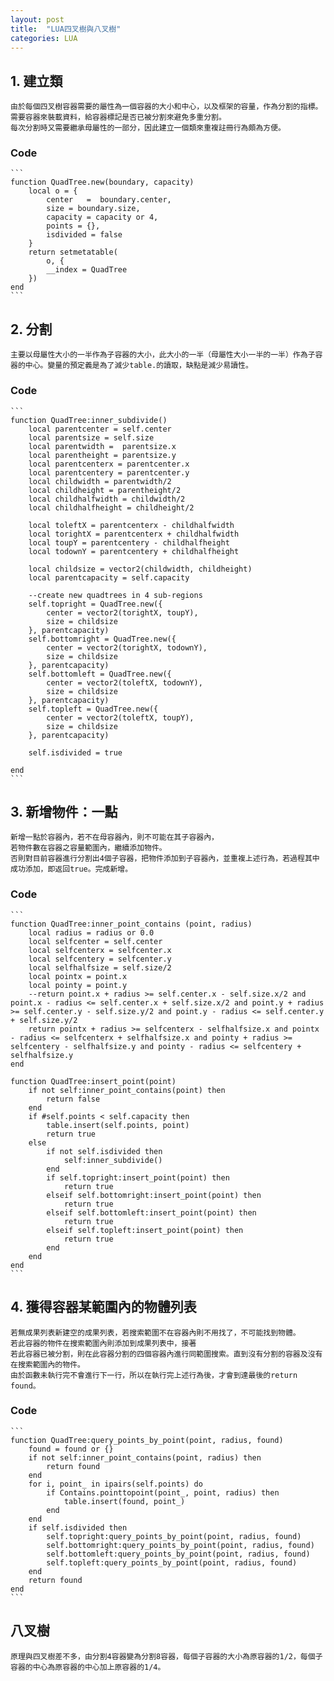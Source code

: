 ```yaml
---
layout: post
title:  "LUA四叉樹與八叉樹"
categories: LUA
---
```


## 1. 建立類
	由於每個四叉樹容器需要的屬性為一個容器的大小和中心，以及框架的容量，作為分割的指標。需要容器來裝載資料，給容器標記是否已被分割來避免多重分割。    
	每次分割時又需要繼承母屬性的一部分，因此建立一個類來重複註冊行為頗為方便。 
 
### Code 
	```
	function QuadTree.new(boundary, capacity)
		local o = {
			center   =  boundary.center,
			size = boundary.size,
			capacity = capacity or 4,
			points = {},
			isdivided = false
		}
		return setmetatable(
			o, {
			__index = QuadTree
		})
	end
	```

## 2. 分割
	主要以母屬性大小的一半作為子容器的大小，此大小的一半（母屬性大小一半的一半）作為子容器的中心。變量的預定義是為了減少table.的讀取，缺點是減少易讀性。  

### Code 
	```
	function QuadTree:inner_subdivide()
		local parentcenter = self.center
		local parentsize = self.size
		local parentwidth =  parentsize.x
		local parentheight = parentsize.y
		local parentcenterx = parentcenter.x
		local parentcentery = parentcenter.y
		local childwidth = parentwidth/2
		local childheight = parentheight/2
		local childhalfwidth = childwidth/2
		local childhalfheight = childheight/2
		
		local toleftX = parentcenterx - childhalfwidth
		local torightX = parentcenterx + childhalfwidth
		local toupY = parentcentery - childhalfheight
		local todownY = parentcentery + childhalfheight

		local childsize = vector2(childwidth, childheight)
		local parentcapacity = self.capacity

		--create new quadtrees in 4 sub-regions
		self.topright = QuadTree.new({
			center = vector2(torightX, toupY),
			size = childsize
		}, parentcapacity)
		self.bottomright = QuadTree.new({
			center = vector2(torightX, todownY),
			size = childsize
		}, parentcapacity)
		self.bottomleft = QuadTree.new({
			center = vector2(toleftX, todownY),
			size = childsize
		}, parentcapacity)
		self.topleft = QuadTree.new({
			center = vector2(toleftX, toupY),
			size = childsize
		}, parentcapacity)

		self.isdivided = true
			
	end
	```

## 3. 新增物件：一點
	新增一點於容器內，若不在母容器內，則不可能在其子容器內，  
	若物件數在容器之容量範圍內，繼續添加物件。  
	否則對目前容器進行分割出4個子容器，把物件添加到子容器內，並重複上述行為，若過程其中成功添加，即返回true。完成新增。  
### Code 
	```
	function QuadTree:inner_point_contains (point, radius)
		local radius = radius or 0.0
		local selfcenter = self.center
		local selfcenterx = selfcenter.x
		local selfcentery = selfcenter.y
		local selfhalfsize = self.size/2
		local pointx = point.x
		local pointy = point.y
		--return point.x + radius >= self.center.x - self.size.x/2 and point.x - radius <= self.center.x + self.size.x/2 and point.y + radius >= self.center.y - self.size.y/2 and point.y - radius <= self.center.y + self.size.y/2
		return pointx + radius >= selfcenterx - selfhalfsize.x and pointx - radius <= selfcenterx + selfhalfsize.x and pointy + radius >= selfcentery - selfhalfsize.y and pointy - radius <= selfcentery + selfhalfsize.y
	end

	function QuadTree:insert_point(point)
		if not self:inner_point_contains(point) then
			return false
		end
		if #self.points < self.capacity then
			table.insert(self.points, point)
			return true
		else 
			if not self.isdivided then
				self:inner_subdivide()
			end
			if self.topright:insert_point(point) then
				return true
			elseif self.bottomright:insert_point(point) then
				return true
			elseif self.bottomleft:insert_point(point) then
				return true
			elseif self.topleft:insert_point(point) then
				return true
			end
		end
	end
	```

## 4. 獲得容器某範圍內的物體列表
	若無成果列表新建空的成果列表，若搜索範圍不在容器內則不用找了，不可能找到物體。    
	若此容器的物件在搜索範圍內則添加到成果列表中，接著  
	若此容器已被分割，則在此容器分割的四個容器內進行同範圍搜索。直到沒有分割的容器及沒有在搜索範圍內的物件。  
	由於函數未執行完不會進行下一行，所以在執行完上述行為後，才會到達最後的return found。  
### Code 
	```
	function QuadTree:query_points_by_point(point, radius, found)
		found = found or {}
		if not self:inner_point_contains(point, radius) then
			return found
		end
		for i, point_ in ipairs(self.points) do
			if Contains.pointtopoint(point_, point, radius) then
				table.insert(found, point_)
			end
		end
		if self.isdivided then
			self.topright:query_points_by_point(point, radius, found)
			self.bottomright:query_points_by_point(point, radius, found)
			self.bottomleft:query_points_by_point(point, radius, found)
			self.topleft:query_points_by_point(point, radius, found)
		end
		return found
	end
	```

## 八叉樹

	原理與四叉樹差不多，由分割4容器變為分割8容器，每個子容器的大小為原容器的1/2，每個子容器的中心為原容器的中心加上原容器的1/4。